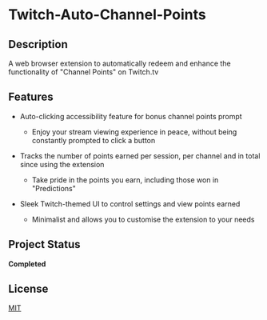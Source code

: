 # Twitch-Auto-Channel-Points

## Description
A web browser extension to automatically redeem and enhance the functionality of "Channel Points" on Twitch.tv

## Features

* Auto-clicking accessibility feature for bonus channel points prompt
    * Enjoy your stream viewing experience in peace, without being constantly prompted to click a button

* Tracks the number of points earned per session, per channel and in total since using the extension
    * Take pride in the points you earn, including those won in "Predictions" 

* Sleek Twitch-themed UI to control settings and view points earned
    * Minimalist and allows you to customise the extension to your needs

## Project Status

**Completed**

## License

[MIT](LICENSE)